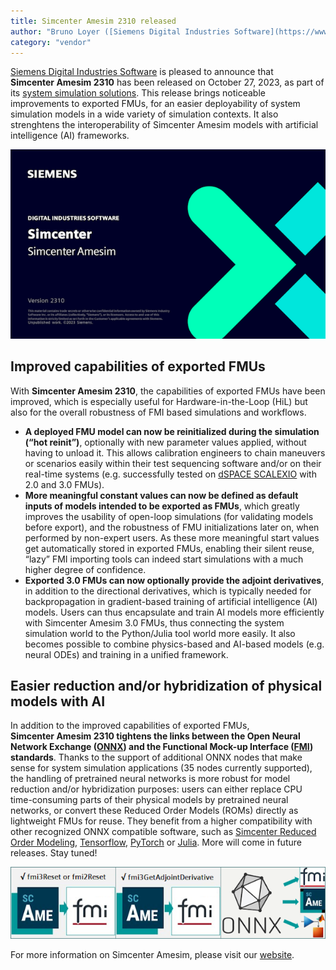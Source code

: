 ```yaml
---
title: Simcenter Amesim 2310 released
author: "Bruno Loyer ([Siemens Digital Industries Software](https://www.sw.siemens.com/ ))"
category: "vendor"
---
```

[Siemens Digital Industries Software](https://www.sw.siemens.com/ ) is pleased to announce that **Simcenter&nbsp;Amesim&nbsp;2310** has been released on October 27, 2023, as part of its [system simulation solutions]( https://blogs.sw.siemens.com/simcenter/whats-new-in-simcenter-systems-2310/). This release brings noticeable improvements to exported FMUs, for an easier deployability of system simulation models in a wide variety of simulation contexts. It also strenghtens the interoperability of Simcenter Amesim models with artificial intelligence (AI) frameworks.

![](amesim_banner_2310.png)

## Improved capabilities of exported FMUs
With **Simcenter&nbsp;Amesim&nbsp;2310**, the capabilities of exported FMUs have been improved, which is especially useful for Hardware-in-the-Loop (HiL) but also for the overall robustness of FMI based simulations and workflows. 
* **A deployed FMU model can now be reinitialized during the simulation (&ldquo;hot reinit&rdquo;)**, optionally with new parameter values applied, without having to unload it. This allows calibration engineers to chain maneuvers or scenarios easily within their test sequencing software and/or on their real-time systems (e.g. successfully tested on [dSPACE&nbsp;SCALEXIO]( https://www.dspace.com/en/ltd/home/products/hw/simulator_hardware/scalexio.cfm) with 2.0 and 3.0 FMUs).
* **More meaningful constant values can now be defined as default inputs of models intended to be exported as FMUs**, which greatly improves the usability of open-loop simulations (for validating models before export), and the robustness of FMU initializations later on, when performed by non-expert users. As these more meaningful start values get automatically stored in exported FMUs, enabling their silent reuse, &ldquo;lazy&rdquo; FMI importing tools can indeed start simulations with a much higher degree of confidence.
* **Exported 3.0 FMUs can now optionally provide the adjoint derivatives**, in addition to the directional derivatives, which is typically needed for backpropagation in gradient-based training of artificial intelligence (AI) models. Users can thus encapsulate and train AI models more efficiently with Simcenter Amesim 3.0 FMUs, thus connecting the system simulation world to the Python/Julia tool world more easily. It also becomes possible to combine physics-based and AI-based models (e.g. neural ODEs) and training in a unified framework. 

## Easier reduction and/or hybridization of physical models with AI
In addition to the improved capabilities of exported FMUs, **Simcenter&nbsp;Amesim 2310 tightens the links between the Open Neural Network Exchange ([ONNX]( https://onnx.ai/)) and the Functional Mock-up Interface ([FMI]( https://fmi-standard.org/)) standards**. Thanks to the support of additional ONNX nodes that make sense for system simulation applications (35 nodes currently supported), the handling of pretrained neural networks is more robust for model reduction and/or hybridization purposes: users can either replace CPU time-consuming parts of their physical models by pretrained neural networks, or convert these Reduced Order Models (ROMs) directly as lightweight FMUs for reuse. They benefit from a higher compatibility with other recognized ONNX compatible software, such as [Simcenter Reduced Order Modeling]( https://plm.sw.siemens.com/en-US/simcenter/integration-solutions/reduced-order-modeling/), [Tensorflow]( https://www.tensorflow.org/), [PyTorch]( https://pytorch.org/) or [Julia]( https://julialang.org/). More will come in future releases. Stay tuned! 

![](amesim_features_2310.png)

For more information on Simcenter Amesim, please visit our [website](https://www.plm.automation.siemens.com/global/en/products/simcenter/simcenter-amesim.html ).

